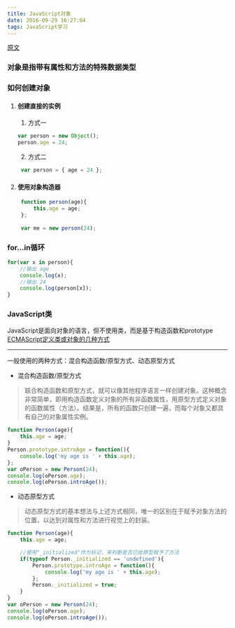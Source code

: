 ```yaml
---
title: JavaScript对象
date: 2016-09-29 16:27:04
tags: JavaScript学习
---
```

[原文](http://www.w3school.com.cn/js/js_objects.asp)
### 对象是指带有属性和方法的特殊数据类型

### 如何创建对象
1. #### 创建直接的实例
   1. 方式一
    ```javascript
    var person = new Object();
    person.age = 24;
    ```
   2. 方式二
   ```javascript
    var person = { age = 24 };
    ```
2. #### 使用对象构造器
   ```javascript
    function person(age){
        this.age = age;
    };
    
    var me = new person(24);
   ```
### for...in循环
```javascript
for(var x in person){
    //输出 age
    console.log(x);
    //输出 24
    console.log(person[x]);
}
```
### JavaScript类
JavaScript是面向对象的语言，但不使用类，而是基于构造函数和prototype
[ECMAScript定义类或对象的几种方式](http://www.w3school.com.cn/js/pro_js_object_defining.asp)
***
一般使用的两种方式：混合构造函数/原型方式、动态原型方式
* 混合构造函数/原型方式
> 联合构造函数和原型方式，就可以像其他程序语言一样创建对象。这种概念非常简单，即用构造函数定义对象的所有非函数属性，用原型方式定义对象的函数属性（方法）。结果是，所有的函数只创建一遍，而每个对象又都具有自己的对象属性实例。

```javascript
function Person(age){
    this.age = age;
}
Person.prototype.introAge = function(){
    console.log('my age is ' + this.age);
};
var oPerson = new Person(24);
console.log(oPerson.age);
console.log(oPerson.introAge());
```
* 动态原型方式
> 动态原型方式的基本想法与上述方式相同，唯一的区别在于赋予对象方法的位置，以达到对属性和方法进行视觉上的封装。

```javascript
function Person(age){
    this.age = age;

    //使用"_initialized"作为标记，来判断是否已给原型赋予了方法
    if(typeof Person._initialized == 'undefined'){
        Person.prototype.introAge = function(){
            console.log('my age is ' + this.age);
        };
        Person._initialized = true;
    }
}
var oPerson = new Person(24);
console.log(oPerson.age);
console.log(oPerson.introAge());
```